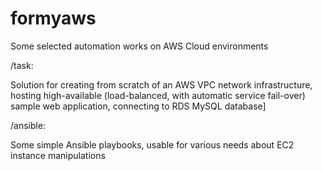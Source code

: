 # formyaws
 Some selected automation works on AWS Cloud environments
 
/task:

Solution for creating from scratch of an AWS VPC network infrastructure, hosting high-available (load-balanced, with automatic service fail-over) sample web application, connecting to RDS MySQL database]

/ansible: 

Some simple Ansible playbooks, usable for various needs about EC2 instance manipulations
